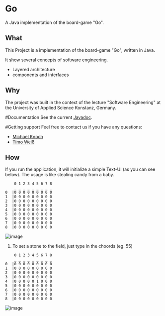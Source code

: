 # Go
A Java implementation of the board-game "Go".
## What
This Project is a implementation of the board-game "Go", written in Java.

It show several concepts of software engineering.

* Layered architecture
* components and interfaces


## Why
The project was built in the context of the lecture "Software Engineering" at the University of Applied Science Konstanz, Germany.

#Documentation
See the current [Javadoc](http://michaelknoch.de/sego/doc/).

#Getting support
Feel free to contact us if you have any questions:

* [Michael Knoch](https://twitter.com/Michael85069009)
* [Timo Weiß](https://twitter.com/Timo_Weiss)

## How
If you run the application, it will initialize a simple Text-UI (as you can see below).
The usage is like stealing candy from a baby.



```
	0 1 2 3 4 5 6 7 8
	_ _ _ _ _ _ _ _ _
0  |0 0 0 0 0 0 0 0 0 
1  |0 0 0 0 0 0 0 0 0 
2  |0 0 0 0 0 0 0 0 0 
3  |0 0 0 0 0 0 0 0 0 
4  |0 0 0 0 0 0 0 0 0 
5  |0 0 0 0 0 0 0 0 0 
6  |0 0 0 0 0 0 0 0 0 
7  |0 0 0 0 0 0 0 0 0 
8  |0 0 0 0 0 0 0 0 0  

```

![image](http://timo-weiss.com/htwg.se.go/screens/screenGuiInit.png)
1. To set a stone to the field, just type in the choords (eg. 55)

```
	0 1 2 3 4 5 6 7 8
	_ _ _ _ _ _ _ _ _
0  |0 0 0 0 0 0 0 0 0 
1  |0 0 0 0 0 0 0 0 0 
2  |0 0 0 0 0 0 0 0 0 
3  |0 0 0 0 0 0 0 0 0 
4  |0 0 0 0 0 1 0 0 0 
5  |0 0 0 0 0 0 0 0 0 
6  |0 0 0 0 0 0 0 0 0 
7  |0 0 0 0 0 0 0 0 0 
8  |0 0 0 0 0 0 0 0 0  

```
![image](http://timo-weiss.com/htwg.se.go/screens/screenGui55.png)